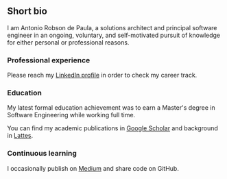## Short bio

I am Antonio Robson de Paula, a solutions architect and principal software engineer in an ongoing, voluntary, and self-motivated pursuit of knowledge for either personal or professional reasons.

### Professional experience

Please reach my [LinkedIn profile](https://www.linkedin.com/in/antoniorobsondepaula/) in order to check my career track.

### Education

My latest formal education achievement was to earn a Master's degree in Software Engineering while working full time.

You can find my academic publications in [Google Scholar](https://scholar.google.com.br/citations?hl=en&user=QucS_38AAAAJ&view_op=list_works&gmla=AJsN-F4lSxJVgCYQk3lReZS-RlNaCpuydbbBcxhyumVyf7M_gtMvzS8WVds7-Mj79nEMqedzRpdrUSqtB6bhpYDDmGXrY5oCeQ) and background in [Lattes](http://lattes.cnpq.br/3031414717499292).

### Continuous learning

I occasionally publish on [Medium](https://medium.com/@robson.depaula) and share code on GitHub.
